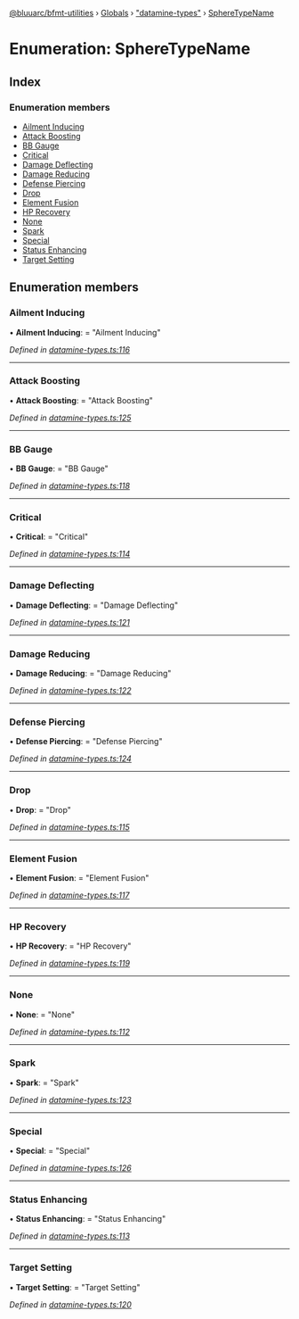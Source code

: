[@bluuarc/bfmt-utilities](../README.md) › [Globals](../globals.md) › ["datamine-types"](../modules/_datamine_types_.md) › [SphereTypeName](_datamine_types_.spheretypename.md)

# Enumeration: SphereTypeName

## Index

### Enumeration members

* [Ailment Inducing](_datamine_types_.spheretypename.md#ailment-inducing)
* [Attack Boosting](_datamine_types_.spheretypename.md#attack-boosting)
* [BB Gauge](_datamine_types_.spheretypename.md#bb-gauge)
* [Critical](_datamine_types_.spheretypename.md#critical)
* [Damage Deflecting](_datamine_types_.spheretypename.md#damage-deflecting)
* [Damage Reducing](_datamine_types_.spheretypename.md#damage-reducing)
* [Defense Piercing](_datamine_types_.spheretypename.md#defense-piercing)
* [Drop](_datamine_types_.spheretypename.md#drop)
* [Element Fusion](_datamine_types_.spheretypename.md#element-fusion)
* [HP Recovery](_datamine_types_.spheretypename.md#hp-recovery)
* [None](_datamine_types_.spheretypename.md#none)
* [Spark](_datamine_types_.spheretypename.md#spark)
* [Special](_datamine_types_.spheretypename.md#special)
* [Status Enhancing](_datamine_types_.spheretypename.md#status-enhancing)
* [Target Setting](_datamine_types_.spheretypename.md#target-setting)

## Enumeration members

###  Ailment Inducing

• **Ailment Inducing**: = "Ailment Inducing"

*Defined in [datamine-types.ts:116](https://github.com/BluuArc/bfmt-utilities/blob/caba68a/src/datamine-types.ts#L116)*

___

###  Attack Boosting

• **Attack Boosting**: = "Attack Boosting"

*Defined in [datamine-types.ts:125](https://github.com/BluuArc/bfmt-utilities/blob/caba68a/src/datamine-types.ts#L125)*

___

###  BB Gauge

• **BB Gauge**: = "BB Gauge"

*Defined in [datamine-types.ts:118](https://github.com/BluuArc/bfmt-utilities/blob/caba68a/src/datamine-types.ts#L118)*

___

###  Critical

• **Critical**: = "Critical"

*Defined in [datamine-types.ts:114](https://github.com/BluuArc/bfmt-utilities/blob/caba68a/src/datamine-types.ts#L114)*

___

###  Damage Deflecting

• **Damage Deflecting**: = "Damage Deflecting"

*Defined in [datamine-types.ts:121](https://github.com/BluuArc/bfmt-utilities/blob/caba68a/src/datamine-types.ts#L121)*

___

###  Damage Reducing

• **Damage Reducing**: = "Damage Reducing"

*Defined in [datamine-types.ts:122](https://github.com/BluuArc/bfmt-utilities/blob/caba68a/src/datamine-types.ts#L122)*

___

###  Defense Piercing

• **Defense Piercing**: = "Defense Piercing"

*Defined in [datamine-types.ts:124](https://github.com/BluuArc/bfmt-utilities/blob/caba68a/src/datamine-types.ts#L124)*

___

###  Drop

• **Drop**: = "Drop"

*Defined in [datamine-types.ts:115](https://github.com/BluuArc/bfmt-utilities/blob/caba68a/src/datamine-types.ts#L115)*

___

###  Element Fusion

• **Element Fusion**: = "Element Fusion"

*Defined in [datamine-types.ts:117](https://github.com/BluuArc/bfmt-utilities/blob/caba68a/src/datamine-types.ts#L117)*

___

###  HP Recovery

• **HP Recovery**: = "HP Recovery"

*Defined in [datamine-types.ts:119](https://github.com/BluuArc/bfmt-utilities/blob/caba68a/src/datamine-types.ts#L119)*

___

###  None

• **None**: = "None"

*Defined in [datamine-types.ts:112](https://github.com/BluuArc/bfmt-utilities/blob/caba68a/src/datamine-types.ts#L112)*

___

###  Spark

• **Spark**: = "Spark"

*Defined in [datamine-types.ts:123](https://github.com/BluuArc/bfmt-utilities/blob/caba68a/src/datamine-types.ts#L123)*

___

###  Special

• **Special**: = "Special"

*Defined in [datamine-types.ts:126](https://github.com/BluuArc/bfmt-utilities/blob/caba68a/src/datamine-types.ts#L126)*

___

###  Status Enhancing

• **Status Enhancing**: = "Status Enhancing"

*Defined in [datamine-types.ts:113](https://github.com/BluuArc/bfmt-utilities/blob/caba68a/src/datamine-types.ts#L113)*

___

###  Target Setting

• **Target Setting**: = "Target Setting"

*Defined in [datamine-types.ts:120](https://github.com/BluuArc/bfmt-utilities/blob/caba68a/src/datamine-types.ts#L120)*
